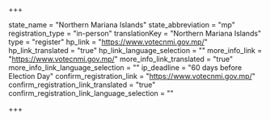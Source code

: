 +++

state_name = "Northern Mariana Islands"
state_abbreviation = "mp"
registration_type = "in-person"
translationKey = "Northern Mariana Islands"
type = "register"
hp_link = "https://www.votecnmi.gov.mp/"
hp_link_translated = "true"
hp_link_language_selection = ""
more_info_link = "https://www.votecnmi.gov.mp/"
more_info_link_translated = "true"
more_info_link_language_selection = ""
ip_deadline = "60 days before Election Day"
confirm_registration_link = "https://www.votecnmi.gov.mp/"
confirm_registration_link_translated = "true"
confirm_registration_link_language_selection = ""

+++